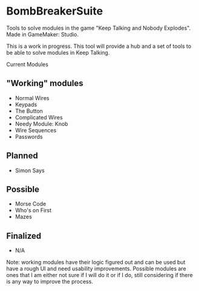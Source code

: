 # BombBreakerSuite
Tools to solve modules in the game "Keep Talking and Nobody Explodes". Made in GameMaker: Studio.

This is a work in progress. This tool will provide a hub and a set of tools to be able to solve modules in Keep Talking.

Current Modules

"Working" modules
-----------

* Normal Wires
* Keypads
* The Button
* Complicated Wires
* Needy Module: Knob
* Wire Sequences
* Passwords

Planned
-----------

* Simon Says

Possible
-----------

* Morse Code
* Who's on First
* Mazes

Finalized
-----------

* N/A

Note: working modules have their logic figured out and can be used but have a rough UI and need usability improvements. Possible modules are ones that I am either not sure if I will do it or if I do, still considering if there is any way to improve the process.
